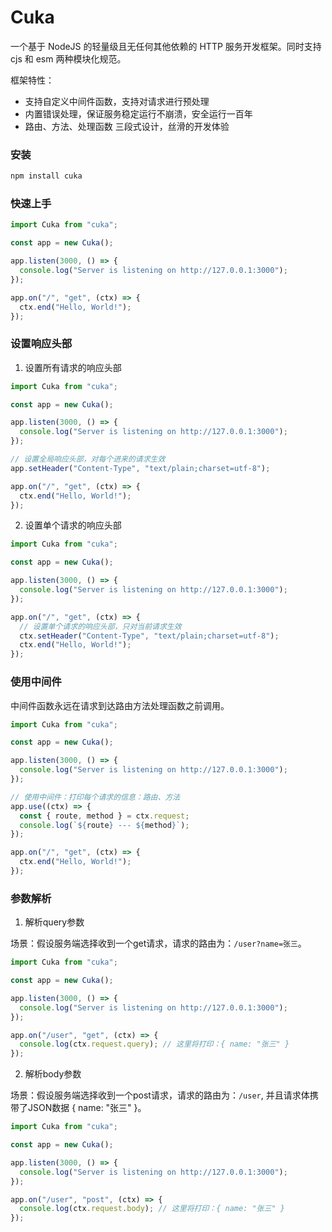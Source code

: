 # Cuka

一个基于 NodeJS 的轻量级且无任何其他依赖的 HTTP 服务开发框架。同时支持 cjs 和 esm 两种模块化规范。

框架特性：
- 支持自定义中间件函数，支持对请求进行预处理
- 内置错误处理，保证服务稳定运行不崩溃，安全运行一百年
- 路由、方法、处理函数 三段式设计，丝滑的开发体验

### 安装

```cmd
npm install cuka
```

### 快速上手

```js
import Cuka from "cuka";

const app = new Cuka();

app.listen(3000, () => {
  console.log("Server is listening on http://127.0.0.1:3000");
});

app.on("/", "get", (ctx) => {
  ctx.end("Hello, World!");
});
```

### 设置响应头部

1. 设置所有请求的响应头部

```js
import Cuka from "cuka";

const app = new Cuka();

app.listen(3000, () => {
  console.log("Server is listening on http://127.0.0.1:3000");
});

// 设置全局响应头部，对每个进来的请求生效
app.setHeader("Content-Type", "text/plain;charset=utf-8");

app.on("/", "get", (ctx) => {
  ctx.end("Hello, World!");
});
```

2. 设置单个请求的响应头部

```js
import Cuka from "cuka";

const app = new Cuka();

app.listen(3000, () => {
  console.log("Server is listening on http://127.0.0.1:3000");
});

app.on("/", "get", (ctx) => {
  // 设置单个请求的响应头部，只对当前请求生效
  ctx.setHeader("Content-Type", "text/plain;charset=utf-8");
  ctx.end("Hello, World!");
});
```

### 使用中间件

中间件函数永远在请求到达路由方法处理函数之前调用。

```js
import Cuka from "cuka";

const app = new Cuka();

app.listen(3000, () => {
  console.log("Server is listening on http://127.0.0.1:3000");
});

// 使用中间件：打印每个请求的信息：路由、方法
app.use((ctx) => {
  const { route, method } = ctx.request;
  console.log(`${route} --- ${method}`);
});

app.on("/", "get", (ctx) => {
  ctx.end("Hello, World!");
});
```

### 参数解析

1. 解析query参数

场景：假设服务端选择收到一个get请求，请求的路由为：`/user?name=张三`。

```js
import Cuka from "cuka";

const app = new Cuka();

app.listen(3000, () => {
  console.log("Server is listening on http://127.0.0.1:3000");
});

app.on("/user", "get", (ctx) => {
  console.log(ctx.request.query); // 这里将打印：{ name: "张三" }
});
```

2. 解析body参数

场景：假设服务端选择收到一个post请求，请求的路由为：`/user`, 并且请求体携带了JSON数据 { name: "张三" }。

```js
import Cuka from "cuka";

const app = new Cuka();

app.listen(3000, () => {
  console.log("Server is listening on http://127.0.0.1:3000");
});

app.on("/user", "post", (ctx) => {
  console.log(ctx.request.body); // 这里将打印：{ name: "张三" }
});
```
